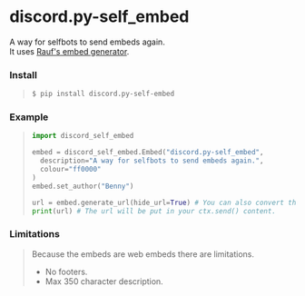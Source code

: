 # discord.py-self_embed
A way for selfbots to send embeds again.  
It uses [Rauf's embed generator](https://embed.rauf.wtf/).

### Install
> ```bash
> $ pip install discord.py-self-embed
> ```

### Example
> ```python
> import discord_self_embed
> 
> embed = discord_self_embed.Embed("discord.py-self_embed", 
>   description="A way for selfbots to send embeds again.", 
>   colour="ff0000"
> )
> embed.set_author("Benny")
> 
> url = embed.generate_url(hide_url=True) # You can also convert the embed to a string.
> print(url) # The url will be put in your ctx.send() content.
> ```

### Limitations
> Because the embeds are web embeds there are limitations.  
> - No footers.
> - Max 350 character description.
